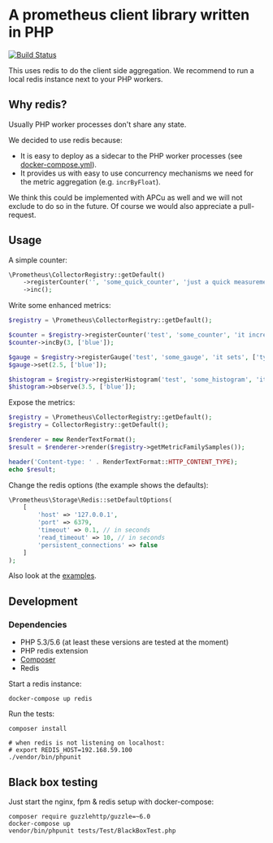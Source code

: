 # A prometheus client library written in PHP

[![Build Status](https://travis-ci.org/Jimdo/prometheus_client_php.svg?branch=master)](https://travis-ci.org/Jimdo/prometheus_client_php)

This uses redis to do the client side aggregation.
We recommend to run a local redis instance next to your PHP workers.

## Why redis?

Usually PHP worker processes don't share any state.

We decided to use redis because:
 * It is easy to deploy as a sidecar to the PHP worker processes (see [docker-compose.yml](docker-compose.yml)).
 * It provides us with easy to use concurrency mechanisms we need for the metric aggregation (e.g. `incrByFloat`).

We think this could be implemented with APCu as well and we will not exclude to do so in the future.
Of course we would also appreciate a pull-request.


## Usage

A simple counter:
```php
\Prometheus\CollectorRegistry::getDefault()
    ->registerCounter('', 'some_quick_counter', 'just a quick measurement')
    ->inc();
```

Write some enhanced metrics:
```php
$registry = \Prometheus\CollectorRegistry::getDefault();

$counter = $registry->registerCounter('test', 'some_counter', 'it increases', ['type']);
$counter->incBy(3, ['blue']);

$gauge = $registry->registerGauge('test', 'some_gauge', 'it sets', ['type']);
$gauge->set(2.5, ['blue']);

$histogram = $registry->registerHistogram('test', 'some_histogram', 'it observes', ['type'], [0.1, 1, 2, 3.5, 4, 5, 6, 7, 8, 9]);
$histogram->observe(3.5, ['blue']);
```

Expose the metrics:
```php
$registry = \Prometheus\CollectorRegistry::getDefault();
$registry = CollectorRegistry::getDefault();

$renderer = new RenderTextFormat();
$result = $renderer->render($registry->getMetricFamilySamples());

header('Content-type: ' . RenderTextFormat::HTTP_CONTENT_TYPE);
echo $result;
```

Change the redis options (the example shows the defaults):
```php
\Prometheus\Storage\Redis::setDefaultOptions(
    [
        'host' => '127.0.0.1',
        'port' => 6379,
        'timeout' => 0.1, // in seconds
        'read_timeout' => 10, // in seconds
        'persistent_connections' => false
    ]
);
```

Also look at the [examples](examples).

## Development

### Dependencies

* PHP 5.3/5.6 (at least these versions are tested at the moment)
* PHP redis extension
* [Composer](https://getcomposer.org/doc/00-intro.md#installation-linux-unix-osx)
* Redis

Start a redis instance:
```
docker-compose up redis
```

Run the tests:
```
composer install

# when redis is not listening on localhost:
# export REDIS_HOST=192.168.59.100
./vendor/bin/phpunit
```

## Black box testing

Just start the nginx, fpm & redis setup with docker-compose:
```
composer require guzzlehttp/guzzle=~6.0
docker-compose up
vendor/bin/phpunit tests/Test/BlackBoxTest.php
```
